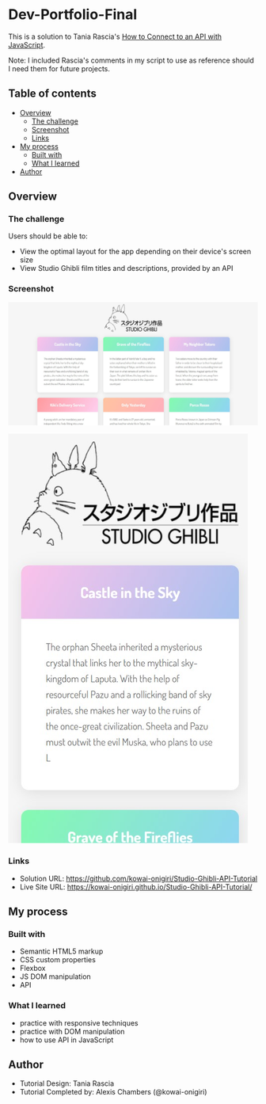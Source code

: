 # Dev-Portfolio-Final

This is a solution to Tania Rascia's [How to Connect to an API with JavaScript](https://www.taniarascia.com/how-to-connect-to-an-api-with-javascript/).

Note: I included Rascia's comments in my script to use as reference should I need them for future projects.

## Table of contents

- [Overview](#overview)
  - [The challenge](#the-challenge)
  - [Screenshot](#screenshot)
  - [Links](#links)
- [My process](#my-process)
  - [Built with](#built-with)
  - [What I learned](#what-i-learned)
- [Author](#author)


## Overview

### The challenge

Users should be able to:

- View the optimal layout for the app depending on their device's screen size
- View Studio Ghibli film titles and descriptions, provided by an API

### Screenshot

![](./screenshot1.jpg)

![](./screenshot2.jpg)

### Links

- Solution URL: https://github.com/kowai-onigiri/Studio-Ghibli-API-Tutorial
- Live Site URL: https://kowai-onigiri.github.io/Studio-Ghibli-API-Tutorial/

## My process

### Built with

- Semantic HTML5 markup
- CSS custom properties
- Flexbox
- JS DOM manipulation
- API

### What I learned

- practice with responsive techniques
- practice with DOM manipulation
- how to use API in JavaScript


## Author
- Tutorial Design: Tania Rascia
- Tutorial Completed by: Alexis Chambers (@kowai-onigiri)
